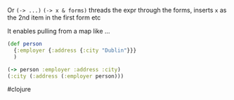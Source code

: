 Or `(-> ...)`
`(-> x & forms)` threads the expr through the forms,  inserts `x` as the 2nd item in the first form etc

It enables pulling from a map like ...
```clojure
(def person
  {:employer {:address {:city "Dublin"}}}
  )

(-> person :employer :address :city)
(:city (:address (:employer person)))
```

#clojure